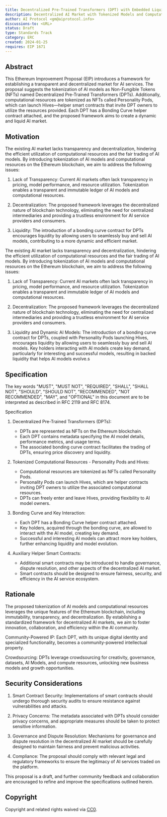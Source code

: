 ```yaml
---
title: Decentralized Pre-Trained Transformers (DPT) with Embedded Liquidity
description: Decentralized AI Market with Tokenized Models and Computational Resources
author: AI Protocol <gm@aiprotocol.info>
discussions-to: <URL>
status: Draft
type: Standards Track
category: ERC
created: 2024-01-25
requires: EIP 1671
---
```


## Abstract

<!--
  The Abstract is a multi-sentence (short paragraph) technical summary. This should be a very terse and human-readable version of the specification section. Someone should be able to read only the abstract to get the gist of what this specification does.

  TODO: Remove this comment before submitting
-->

This Ethereum Improvement Proposal (EIP) introduces a framework for establishing a transparent and decentralized market
for AI services. The proposal suggests the tokenization of AI models as Non-Fungible Tokens (NFTs) named Decentralized
Pre-Trained Transformers (DPTs). Additionally, computational resources are tokenized as NFTs called Personality Pods,
which can launch Hives—helper smart contracts that invite DPT owners to utilize the resources provided. Each DPT has a
Bonding Curve helper contract attached, and the proposed framework aims to create a dynamic and liquid AI market.

## Motivation

<!--
  This section is optional.

  The motivation section should include a description of any nontrivial problems the EIP solves. It should not describe how the EIP solves those problems, unless it is not immediately obvious. It should not describe why the EIP should be made into a standard, unless it is not immediately obvious.

  With a few exceptions, external links are not allowed. If you feel that a particular resource would demonstrate a compelling case for your EIP, then save it as a printer-friendly PDF, put it in the assets folder, and link to that copy.

  TODO: Remove this comment before submitting
-->

The existing AI market lacks transparency and decentralization, hindering the efficient utilization of computational
resources and the fair trading of AI models. By introducing tokenization of AI models and computational resources on the
Ethereum blockchain, we aim to address the following issues:

1.  Lack of Transparency: Current AI markets often lack transparency in pricing, model performance, and resource
    utilization. Tokenization enables a transparent and immutable ledger of AI models and computational resources.

2.  Decentralization: The proposed framework leverages the decentralized nature of blockchain technology,
    eliminating the need for centralized intermediaries and providing a trustless environment for AI service providers
    and consumers.

3.  Liquidity: The introduction of a bonding curve contract for DPTs encourages liquidity by allowing users to
    seamlessly buy and sell AI models, contributing to a more dynamic and efficient market.

The existing AI market lacks transparency and decentralization, hindering the efficient utilization of computational
resources and the fair trading of AI models. By introducing tokenization of AI models and computational resources on the
Ethereum blockchain, we aim to address the following issues:

1.  Lack of Transparency: Current AI markets often lack transparency in pricing, model performance, and resource
    utilization. Tokenization enables a transparent and immutable ledger of AI models and computational resources.

2.  Decentralization: The proposed framework leverages the decentralized nature of blockchain technology,
    eliminating the need for centralized intermediaries and providing a trustless environment for AI service providers
    and consumers.

3.  Liquidity and Dynamic AI Models: The introduction of a bonding curve contract for DPTs, coupled with Personality
    Pods launching Hives, encourages liquidity by allowing users to seamlessly buy and sell AI models. Key holders
    interacting with AI models create key demand, particularly for interesting and successful models, resulting in
    backed liquidity that helps AI models evolve.s

## Specification

<!--
  The Specification section should describe the syntax and semantics of any new feature. The specification should be detailed enough to allow competing, interoperable implementations for any of the current Ethereum platforms (besu, erigon, ethereumjs, go-ethereum, nethermind, or others).

  It is recommended to follow RFC 2119 and RFC 8170. Do not remove the key word definitions if RFC 2119 and RFC 8170 are followed.

  TODO: Remove this comment before submitting
-->

The key words "MUST", "MUST NOT", "REQUIRED", "SHALL", "SHALL NOT", "SHOULD", "SHOULD NOT", "RECOMMENDED", "NOT RECOMMENDED", "MAY", and "OPTIONAL" in this document are to be interpreted as described in RFC 2119 and RFC 8174.

Specification

1. Decentralized Pre-Trained Transformers (DPTs):
    - DPTs are represented as NFTs on the Ethereum blockchain.
    - Each DPT contains metadata specifying the AI model details, performance metrics, and usage terms.
    - The associated bonding curve contract facilitates the trading of DPTs, ensuring price discovery and liquidity.

2. Tokenized Computational Resources - Personality Pods and Hives:
    - Computational resources are tokenized as NFTs called Personality Pods.
    - Personality Pods can launch Hives, which are helper contracts inviting DPT owners to utilize the associated
      computational resources.
    - DPTs can freely enter and leave Hives, providing flexibility to AI model owners.

3. Bonding Curve and Key Interaction:
    - Each DPT has a Bonding Curve helper contract attached.
    - Key holders, acquired through the bonding curve, are allowed to interact with the AI model, creating key demand.
    - Successful and interesting AI models can attract more key holders, further enhancing liquidity and model
      evolution.

4. Auxiliary Helper Smart Contracts:
    - Additional smart contracts may be introduced to handle governance, dispute resolution, and other aspects of the
      decentralized AI market.
    - Smart contracts should be designed to ensure fairness, security, and efficiency in the AI service ecosystem.

## Rationale

<!--
  The rationale fleshes out the specification by describing what motivated the design and why particular design decisions were made. It should describe alternate designs that were considered and related work, e.g. how the feature is supported in other languages.

  The current placeholder is acceptable for a draft.

  TODO: Remove this comment before submitting
-->

The proposed tokenization of AI models and computational resources leverages the unique features of the Ethereum
blockchain, including immutability, transparency, and decentralization. By establishing a standardized framework for
decentralized AI markets, we aim to foster innovation, collaboration, and efficiency within the AI community.

Community-Powered IP: Each DPT, with its unique digital identity and specialized functionality, becomes a
community-powered intellectual property.

Crowdsourcing: DPTs leverage crowdsourcing for creativity, governance, datasets, AI Models, and compute resources,
unlocking new business models and growth opportunities.

## Security Considerations

<!--
  All EIPs must contain a section that discusses the security implications/considerations relevant to the proposed change. Include information that might be important for security discussions, surfaces risks and can be used throughout the life cycle of the proposal. For example, include security-relevant design decisions, concerns, important discussions, implementation-specific guidance and pitfalls, an outline of threats and risks and how they are being addressed. EIP submissions missing the "Security Considerations" section will be rejected. An EIP cannot proceed to status "Final" without a Security Considerations discussion deemed sufficient by the reviewers.

  The current placeholder is acceptable for a draft.

  TODO: Remove this comment before submitting
-->

1.  Smart Contract Security: Implementations of smart contracts should undergo thorough security audits to ensure
    resistance against vulnerabilities and attacks.

2.  Privacy Concerns: The metadata associated with DPTs should consider privacy concerns, and appropriate measures
    should be taken to protect sensitive information.

3.  Governance and Dispute Resolution: Mechanisms for governance and dispute resolution in the decentralized AI market
    should be carefully designed to maintain fairness and prevent malicious activities.

4.  Compliance: The proposal should comply with relevant legal and regulatory frameworks to ensure the legitimacy of AI
    services traded on the platform.

This proposal is a draft, and further community feedback and collaboration are encouraged to refine and improve the
specifications outlined herein.

## Copyright

Copyright and related rights waived via [CC0](../LICENSE.md).
